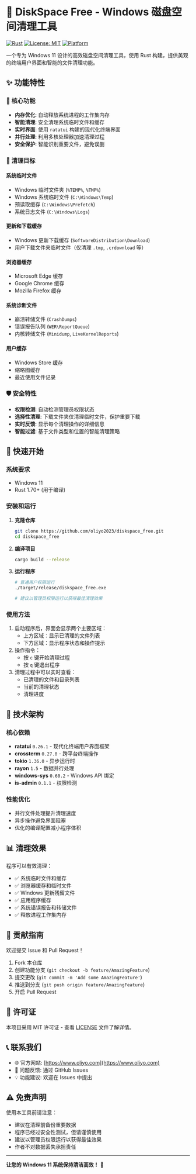 # 🧹 DiskSpace Free - Windows 磁盘空间清理工具

[![Rust](https://img.shields.io/badge/rust-1.70+-orange.svg)](https://www.rust-lang.org)
[![License: MIT](https://img.shields.io/badge/License-MIT-yellow.svg)](LICENSE)
[![Platform](https://img.shields.io/badge/platform-Windows%2011-blue.svg)](https://www.microsoft.com/windows)

一个专为 Windows 11 设计的高效磁盘空间清理工具，使用 Rust 构建，提供美观的终端用户界面和智能的文件清理功能。

## ✨ 功能特性

### 🚀 核心功能
- **内存优化**: 自动释放系统进程的工作集内存
- **智能清理**: 安全清理系统临时文件和缓存
- **实时界面**: 使用 `ratatui` 构建的现代化终端界面
- **并行处理**: 利用多核处理器加速清理过程
- **安全保护**: 智能识别重要文件，避免误删

### 🎯 清理目标

#### 系统临时文件
- Windows 临时文件夹 (`%TEMP%`, `%TMP%`)
- Windows 系统临时文件 (`C:\Windows\Temp`)
- 预读取缓存 (`C:\Windows\Prefetch`)
- 系统日志文件 (`C:\Windows\Logs`)

#### 更新和下载缓存
- Windows 更新下载缓存 (`SoftwareDistribution\Download`)
- 用户下载文件夹临时文件（仅清理 `.tmp`, `.crdownload` 等）

#### 浏览器缓存
- Microsoft Edge 缓存
- Google Chrome 缓存
- Mozilla Firefox 缓存

#### 系统诊断文件
- 崩溃转储文件 (`CrashDumps`)
- 错误报告队列 (`WER\ReportQueue`)
- 内核转储文件 (`Minidump`, `LiveKernelReports`)

#### 用户缓存
- Windows Store 缓存
- 缩略图缓存
- 最近使用文件记录

### 🛡️ 安全特性
- **权限检测**: 自动检测管理员权限状态
- **选择性清理**: 下载文件夹仅清理临时文件，保护重要下载
- **实时反馈**: 显示每个清理操作的详细信息
- **智能过滤**: 基于文件类型和位置的智能清理策略

## 🚀 快速开始

### 系统要求
- Windows 11
- Rust 1.70+ (用于编译)

### 安装和运行

1. **克隆仓库**
   ```bash
   git clone https://github.com/oliyo2023/diskspace_free.git
   cd diskspace_free
   ```

2. **编译项目**
   ```bash
   cargo build --release
   ```

3. **运行程序**
   ```bash
   # 普通用户权限运行
   ./target/release/diskspace_free.exe

   # 建议以管理员权限运行以获得最佳清理效果
   ```

### 使用方法
1. 启动程序后，界面会显示两个主要区域：
   - 上方区域：显示已清理的文件列表
   - 下方区域：显示程序状态和操作提示
2. 操作指令：
   - 按 `c` 键开始清理过程
   - 按 `q` 键退出程序
3. 清理过程中可以实时查看：
   - 已清理的文件和目录列表
   - 当前的清理状态
   - 清理进度

## 🔧 技术架构

### 核心依赖
- **ratatui** `0.26.1` - 现代化终端用户界面框架
- **crossterm** `0.27.0` - 跨平台终端操作
- **tokio** `1.36.0` - 异步运行时
- **rayon** `1.5` - 数据并行处理
- **windows-sys** `0.60.2` - Windows API 绑定
- **is-admin** `0.1.1` - 权限检测

### 性能优化
- 并行文件处理提升清理速度
- 异步操作避免界面阻塞
- 优化的编译配置减小程序体积

## 📊 清理效果

程序可以有效清理：
- ✅ 系统临时文件和缓存
- ✅ 浏览器缓存和临时文件
- ✅ Windows 更新残留文件
- ✅ 应用程序缓存
- ✅ 系统错误报告和转储文件
- ✅ 释放进程工作集内存

## 🤝 贡献指南

欢迎提交 Issue 和 Pull Request！

1. Fork 本仓库
2. 创建功能分支 (`git checkout -b feature/AmazingFeature`)
3. 提交更改 (`git commit -m 'Add some AmazingFeature'`)
4. 推送到分支 (`git push origin feature/AmazingFeature`)
5. 开启 Pull Request

## 📄 许可证

本项目采用 MIT 许可证 - 查看 [LICENSE](LICENSE) 文件了解详情。

## 📞 联系我们

- 🌐 官方网站: [https://www.oliyo.com](https://www.oliyo.com)
- 📧 问题反馈: 通过 GitHub Issues
- 💡 功能建议: 欢迎在 Issues 中提出

## ⚠️ 免责声明

使用本工具前请注意：
- 建议在清理前备份重要数据
- 程序已经过安全性测试，但请谨慎使用
- 建议以管理员权限运行以获得最佳效果
- 作者不对数据丢失承担责任

---

**让您的 Windows 11 系统保持清洁高效！** 🚀